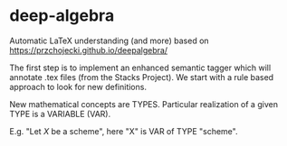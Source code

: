 # deep-algebra
Automatic LaTeX understanding (and more) based on https://przchojecki.github.io/deepalgebra/

The first step is to implement an enhanced semantic tagger which will annotate .tex files (from the Stacks Project). We start with a rule based approach to look for new definitions.

New mathematical concepts are TYPES. Particular realization of a given TYPE is a VARIABLE (VAR). 

E.g. "Let $X$ be a scheme", here "X" is VAR of TYPE "scheme".

